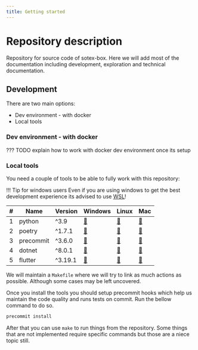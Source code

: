 ```yaml
---
title: Getting started
---
```


# Repository description

Repository for source code of sotex-box. Here we will add most of the documentation including development, exploration and technical documentation.

## Development

There are two main options:

* Dev environment - with docker
* Local tools

### Dev environment - with docker

??? TODO
    explain how to work with docker dev environment once its setup

### Local tools
You need a couple of tools to be able to fully work with this repository:

!!! Tip for windows users
    Even if you are using windows to get the best development experience its advised to use [WSL](https://learn.microsoft.com/en-us/windows/wsl/install)!

| # | Name | Version | Windows | Linux | Mac |
|---|------|---------|---------|-------|-----|
| 1 | python | ^3.9 | [🔗](https://www.python.org/downloads/windows/) | [🔗](https://www.python.org/downloads/source/) | [🔗](https://www.python.org/downloads/macos/) |
| 2 | poetry | ^1.7.1 | [🔗](https://python-poetry.org/docs/#installing-with-the-official-installer) | [🔗](https://python-poetry.org/docs/#installing-with-the-official-installer) | [🔗](https://python-poetry.org/docs/#installing-with-the-official-installer) |
| 3 | precommit | ^3.6.0 | [🔗](https://pre-commit.com/#install) | [🔗](https://pre-commit.com/#install) | [🔗](https://pre-commit.com/#install) |
| 4 | dotnet | ^8.0.1 | [🔗](https://dotnet.microsoft.com/en-us/download) | [🔗](https://dotnet.microsoft.com/en-us/download) | [🔗](https://dotnet.microsoft.com/en-us/download) |
| 5 | flutter | ^3.19.1 | [🔗](https://docs.flutter.dev/get-started/install/windows) | [🔗](https://docs.flutter.dev/get-started/install/linux) | [🔗](https://docs.flutter.dev/get-started/install/macos) |
We will maintain a `Makefile` where we will try to link as much actions as possible. Although some cases may be left uncovered.

Once you install the tools you should setup precommit hooks which help us maintain the code quality and runs tests on commit. Run the bellow command to do so.
```bash
precommit install
```

After that you can use `make` to run things from the repository. Some things that are not implemented require specific commands but those are a niece topic still.
